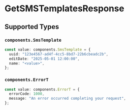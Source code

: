 # GetSMSTemplatesResponse


## Supported Types

### `components.SmsTemplate`

```typescript
const value: components.SmsTemplate = {
  uuid: "123e4567-ad4f-4cc5-8bd7-22b6cbeadc2b",
  editDate: "2025-05-01 12:00:00",
  name: "<value>",
};
```

### `components.ErrorT`

```typescript
const value: components.ErrorT = {
  errorCode: 1000,
  message: "An error occurred completing your request",
};
```


